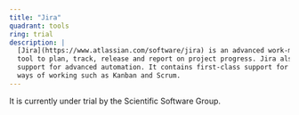 ```yaml
---
title: "Jira"
quadrant: tools
ring: trial
description: |
  [Jira](https://www.atlassian.com/software/jira) is an advanced work-management
  tool to plan, track, release and report on project progress. Jira also includes
  support for advanced automation. It contains first-class support for Agile
  ways of working such as Kanban and Scrum.
---
```


It is currently under trial by the Scientific Software Group.
